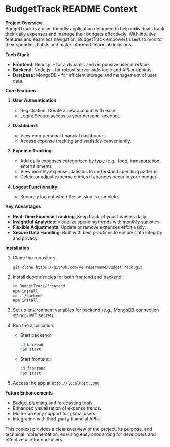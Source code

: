 # BudgetTrack README Context

**Project Overview**  
BudgetTrack is a user-friendly application designed to help individuals track their daily expenses and manage their budgets effectively. With intuitive features and seamless navigation, BudgetTrack empowers users to monitor their spending habits and make informed financial decisions.

**Tech Stack**

- **Frontend**: React.js – for a dynamic and responsive user interface.
- **Backend**: Node.js – for robust server-side logic and API endpoints.
- **Database**: MongoDB – for efficient storage and management of user data.

**Core Features**

1. **User Authentication**:

   - Registration: Create a new account with ease.
   - Login: Secure access to your personal account.

2. **Dashboard**:

   - View your personal financial dashboard.
   - Access expense tracking and statistics conveniently.

3. **Expense Tracking**:

   - Add daily expenses categorized by type (e.g., food, transportation, entertainment).
   - View monthly expense statistics to understand spending patterns.
   - Delete or adjust expense entries if changes occur in your budget.

4. **Logout Functionality**:
   - Securely log out when the session is complete.

**Key Advantages**

- **Real-Time Expense Tracking**: Keep track of your finances daily.
- **Insightful Analytics**: Visualize spending trends with monthly statistics.
- **Flexible Adjustments**: Update or remove expenses effortlessly.
- **Secure Data Handling**: Built with best practices to ensure data integrity and privacy.

**Installation**

1. Clone the repository:
   ```bash
   git clone https://github.com/yourusername/BudgetTrack.git
   ```
2. Install dependencies for both frontend and backend:
   ```bash
   cd BudgetTrack/frontend
   npm install
   cd ../backend
   npm install
   ```
3. Set up environment variables for backend (e.g., MongoDB connection string, JWT secret).

4. Run the application:

   - Start backend:
     ```bash
     cd backend
     npm start
     ```
   - Start frontend:
     ```bash
     cd frontend
     npm start
     ```

5. Access the app at `http://localhost:3000`.

**Future Enhancements**

- Budget planning and forecasting tools.
- Enhanced visualization of expense trends.
- Multi-currency support for global users.
- Integration with third-party financial APIs.

This context provides a clear overview of the project, its purpose, and technical implementation, ensuring easy onboarding for developers and effective use for end-users.
